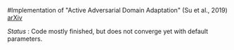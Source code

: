 #Implementation of "Active Adversarial Domain Adaptation" (Su et al., 2019) [arXiv](https://arxiv.org/abs/1904.07848)

*Status* : Code mostly finished, but does not converge yet with default parameters.
